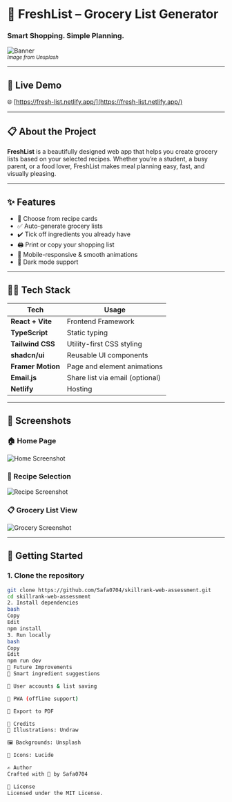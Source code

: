 # 🛒 FreshList – Grocery List Generator

### Smart Shopping. Simple Planning.

![Banner](https://images.unsplash.com/photo-1606787366850-de6330128bfc)  
<sub><i>Image from Unsplash</i></sub>

---

## 🔗 Live Demo  
🌐 [https://fresh-list.netlify.app/](https://fresh-list.netlify.app/)

---

## 📋 About the Project

**FreshList** is a beautifully designed web app that helps you create grocery lists based on your selected recipes. Whether you’re a student, a busy parent, or a food lover, FreshList makes meal planning easy, fast, and visually pleasing.

---

## ✨ Features

- 🥘 Choose from recipe cards  
- ✅ Auto-generate grocery lists  
- ✔️ Tick off ingredients you already have  
- 🖨️ Print or copy your shopping list  
- 📱 Mobile-responsive & smooth animations  
- 🌙 Dark mode support  

---

## 🧑‍💻 Tech Stack

| Tech           | Usage                        |
|----------------|------------------------------|
| **React + Vite**     | Frontend Framework             |
| **TypeScript**       | Static typing                  |
| **Tailwind CSS**     | Utility-first CSS styling      |
| **shadcn/ui**        | Reusable UI components         |
| **Framer Motion**    | Page and element animations    |
| **Email.js**         | Share list via email (optional) |
| **Netlify**          | Hosting                        |

---

## 📸 Screenshots

### 🏠 Home Page  
![Home Screenshot](https://images.unsplash.com/photo-1600891964599-f61ba0e24092)

### 🥗 Recipe Selection  
![Recipe Screenshot](https://images.unsplash.com/photo-1606788075761-57e91d9b973b)

### 📋 Grocery List View  
![Grocery Screenshot](https://images.unsplash.com/photo-1589927986089-35812389fc3b)

---

## 🚀 Getting Started

### 1. Clone the repository
```bash
git clone https://github.com/Safa0704/skillrank-web-assessment.git
cd skillrank-web-assessment
2. Install dependencies
bash
Copy
Edit
npm install
3. Run locally
bash
Copy
Edit
npm run dev
📌 Future Improvements
🧠 Smart ingredient suggestions

🔐 User accounts & list saving

📲 PWA (offline support)

🧾 Export to PDF

🙌 Credits
🍴 Illustrations: Undraw

🖼️ Backgrounds: Unsplash

🎨 Icons: Lucide

✍️ Author
Crafted with 💚 by Safa0704

📄 License
Licensed under the MIT License.
